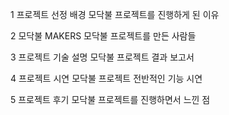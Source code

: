 1
프로젝트 선정 배경
모닥불 프로젝트를 진행하게 된 이유

2
모닥불 MAKERS
모닥불 프로젝트를 만든 사람들

3
프로젝트 기술 설명
모닥불 프로젝트 결과 보고서

4
프로젝트 시연
모닥불 프로젝트 전반적인 기능 시연

5
프로젝트 후기
모닥불 프로젝트를 진행하면서 느낀 점
